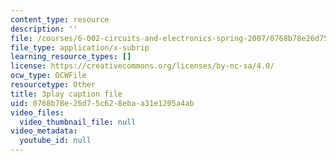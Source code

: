 ```yaml
---
content_type: resource
description: ''
file: /courses/6-002-circuits-and-electronics-spring-2007/0768b78e26d75c628ebaa31e1205a4ab_bX8i2yECWaU.vtt
file_type: application/x-subrip
learning_resource_types: []
license: https://creativecommons.org/licenses/by-nc-sa/4.0/
ocw_type: OCWFile
resourcetype: Other
title: 3play caption file
uid: 0768b78e-26d7-5c62-8eba-a31e1205a4ab
video_files:
  video_thumbnail_file: null
video_metadata:
  youtube_id: null
---
```


